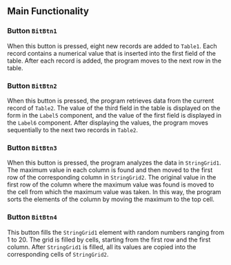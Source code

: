 ## Main Functionality

### Button `BitBtn1`
When this button is pressed, eight new records are added to `Table1`. Each record contains a numerical value that is inserted into the first field of the table. After each record is added, the program moves to the next row in the table.

### Button `BitBtn2`
When this button is pressed, the program retrieves data from the current record of `Table2`. The value of the third field in the table is displayed on the form in the `Label5` component, and the value of the first field is displayed in the `Label6` component. After displaying the values, the program moves sequentially to the next two records in `Table2`.

### Button `BitBtn3`
When this button is pressed, the program analyzes the data in `StringGrid1`. The maximum value in each column is found and then moved to the first row of the corresponding column in `StringGrid2`.
The original value in the first row of the column where the maximum value was found is moved to the cell from which the maximum value was taken. In this way, the program sorts the elements of the column by moving the maximum to the top cell.

### Button `BitBtn4`
This button fills the `StringGrid1` element with random numbers ranging from 1 to 20. The grid is filled by cells, starting from the first row and the first column. After `StringGrid1` is filled, all its values are copied into the corresponding cells of `StringGrid2`.
